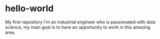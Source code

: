 # hello-world
My first repository
I'm an industrial engineer who is passionated with data science, my main goal is to have an opportunity to work in this amazing area. 
